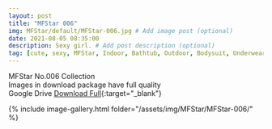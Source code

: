 ```yaml
---
layout: post
title: "MFStar 006"
img: MFStar/default/MFStar-006.jpg # Add image post (optional)
date: 2021-08-05 08:35:00
description: Sexy girl. # Add post description (optional)
tag: [cute, sexy, MFStar, Indoor, Bathtub, Outdoor, Bodysuit, Underwear, Cosplay, Big Tits, Tattoo, CHINAGIRLS]
---
```

MFStar No.006 Collection  
Images in download package have full quality                    
Google Drive [Download Full](http://gestyy.com/eoGnPX){:target="_blank"}

{% include image-gallery.html folder="/assets/img/MFStar/MFStar-006/" %}
